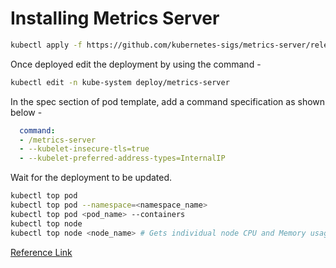 # Installing Metrics Server

```bash
kubectl apply -f https://github.com/kubernetes-sigs/metrics-server/releases/download/v0.3.7/components.yaml
```

Once deployed edit the deployment by using the command -

```bash
kubectl edit -n kube-system deploy/metrics-server
```

In the spec section of pod template, add a command specification as shown below -

```yml
  command:
  - /metrics-server
  - --kubelet-insecure-tls=true
  - --kubelet-preferred-address-types=InternalIP
```

Wait for the deployment to be updated.

```bash
kubectl top pod
kubectl top pod --namespace=<namespace_name>
kubectl top pod <pod_name> --containers
kubectl top node
kubectl top node <node_name> # Gets individual node CPU and Memory usage
```

[Reference Link](https://github.com/kubernetes-sigs/metrics-server)
